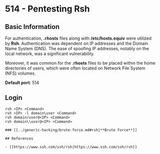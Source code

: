 # 514 - Pentesting Rsh


## Basic Information

For authentication, **.rhosts** files along with **/etc/hosts.equiv** were utilized by **Rsh**. Authentication was dependent on IP addresses and the Domain Name System (DNS). The ease of spoofing IP addresses, notably on the local network, was a significant vulnerability.

Moreover, it was common for the **.rhosts** files to be placed within the home directories of users, which were often located on Network File System (NFS) volumes.

**Default port**: 514

## Login

```
rsh <IP> <Command>
rsh <IP> -l domain\user <Command>
rsh domain/user@<IP> <Command>
rsh domain\\user@<IP> <Command>
```
```
### [[../generic-hacking/brute-force.md#rsh|**Brute Force**]]

## References

- [[https://www.ssh.com/ssh/rsh|https://www.ssh.com/ssh/rsh]]



